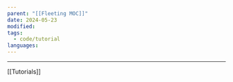 ```yaml
---
parent: "[[Fleeting MOC]]"
date: 2024-05-23
modified: 
tags:
  - code/tutorial
languages:
---
```



---
[[Tutorials]]